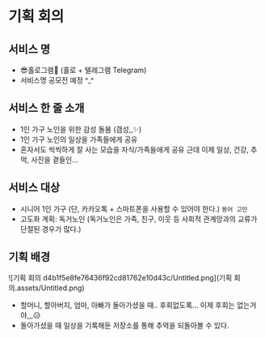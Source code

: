 # 기획 회의

## 서비스 명

- 😎홀로그램🙌 (홀로 + 텔레그램 Telegram)
- 서비스명 공모전 예정 ^_^

## 서비스 한 줄 소개

- 1인 가구 노인을 위한 감성 돌봄 (갬성,,✨)
- 1인 가구 노인의 일상을 가족들에게 공유
- 혼자서도 씩씩하게 잘 사는 모습을 자식/가족들에게 공유 근데 이제 일상, 건강, 추억, 사진을 곁들인...

## 서비스 대상

- 시니어 1인 가구 (단, 카카오톡 + 스마트폰을 사용할 수 있어야 한다.) `용어 고민`
- 고도화 계획: 독거노인 (독거노인은 가족, 친구, 이웃 등 사회적 관계망과의 교류가 단절된 경우가 많다.)

## 기획 배경

![기획 회의 d4b1f5e8fe76436f92cd81762e10d43c/Untitled.png](기획 회의.assets/Untitled.png)

- 할머니, 할아버지, 엄마, 아빠가 돌아가셨을 때.. 후회없도록...
이제 후회는 없는거야,,,😥
- 돌아가셨을 때 일상을 기록해둔 저장소를 통해 추억을 되돌아볼 수 있다.
